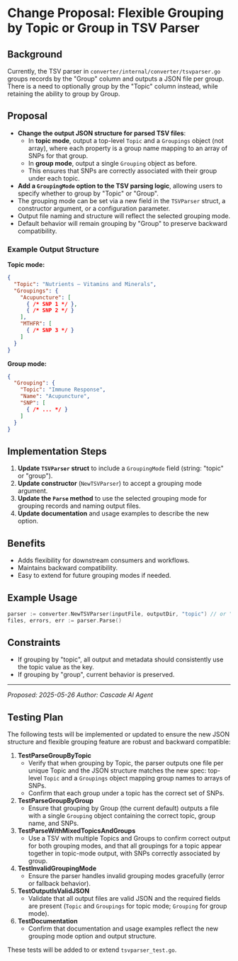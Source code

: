 # Change Proposal: Flexible Grouping by Topic or Group in TSV Parser

## Background
Currently, the TSV parser in `converter/internal/converter/tsvparser.go` groups records by the "Group" column and outputs a JSON file per group. There is a need to optionally group by the "Topic" column instead, while retaining the ability to group by Group.

## Proposal
- **Change the output JSON structure for parsed TSV files**:
  - In **topic mode**, output a top-level `Topic` and a `Groupings` object (not array), where each property is a group name mapping to an array of SNPs for that group.
  - In **group mode**, output a single `Grouping` object as before.
  - This ensures that SNPs are correctly associated with their group under each topic.
- **Add a `GroupingMode` option to the TSV parsing logic**, allowing users to specify whether to group by "Topic" or "Group".
- The grouping mode can be set via a new field in the `TSVParser` struct, a constructor argument, or a configuration parameter.
- Output file naming and structure will reflect the selected grouping mode.
- Default behavior will remain grouping by "Group" to preserve backward compatibility.

### Example Output Structure

**Topic mode:**
```json
{
  "Topic": "Nutrients – Vitamins and Minerals",
  "Groupings": {
    "Acupuncture": [
      { /* SNP 1 */ },
      { /* SNP 2 */ }
    ],
    "MTHFR": [
      { /* SNP 3 */ }
    ]
  }
}
```
**Group mode:**
```json
{
  "Grouping": {
    "Topic": "Immune Response",
    "Name": "Acupuncture",
    "SNP": [
      { /* ... */ }
    ]
  }
}
```

## Implementation Steps
1. **Update `TSVParser` struct** to include a `GroupingMode` field (string: "topic" or "group").
2. **Update constructor** (`NewTSVParser`) to accept a grouping mode argument.
3. **Update the `Parse` method** to use the selected grouping mode for grouping records and naming output files.
4. **Update documentation** and usage examples to describe the new option.

## Benefits
- Adds flexibility for downstream consumers and workflows.
- Maintains backward compatibility.
- Easy to extend for future grouping modes if needed.

## Example Usage
```go
parser := converter.NewTSVParser(inputFile, outputDir, "topic") // or "group"
files, errors, err := parser.Parse()
```

## Constraints
- If grouping by "topic", all output and metadata should consistently use the topic value as the key.
- If grouping by "group", current behavior is preserved.

---

*Proposed: 2025-05-26*
*Author: Cascade AI Agent*

## Testing Plan

The following tests will be implemented or updated to ensure the new JSON structure and flexible grouping feature are robust and backward compatible:

1. **TestParseGroupByTopic**
   - Verify that when grouping by Topic, the parser outputs one file per unique Topic and the JSON structure matches the new spec: top-level `Topic` and a `Groupings` object mapping group names to arrays of SNPs.
   - Confirm that each group under a topic has the correct set of SNPs.
2. **TestParseGroupByGroup**
   - Ensure that grouping by Group (the current default) outputs a file with a single `Grouping` object containing the correct topic, group name, and SNPs.
3. **TestParseWithMixedTopicsAndGroups**
   - Use a TSV with multiple Topics and Groups to confirm correct output for both grouping modes, and that all groupings for a topic appear together in topic-mode output, with SNPs correctly associated by group.
4. **TestInvalidGroupingMode**
   - Ensure the parser handles invalid grouping modes gracefully (error or fallback behavior).
5. **TestOutputIsValidJSON**
   - Validate that all output files are valid JSON and the required fields are present (`Topic` and `Groupings` for topic mode; `Grouping` for group mode).
6. **TestDocumentation**
   - Confirm that documentation and usage examples reflect the new grouping mode option and output structure.

These tests will be added to or extend `tsvparser_test.go`.

